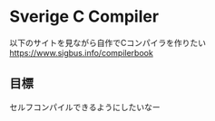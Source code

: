 # Sverige C Compiler
以下のサイトを見ながら自作でCコンパイラを作りたい  
<https://www.sigbus.info/compilerbook>
## 目標
セルフコンパイルできるようにしたいなー